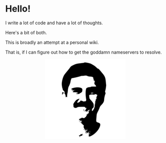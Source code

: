 # Hello!

I write a lot of code and have a lot of thoughts.

Here's a bit of both.

This is broadly an attempt at a personal wiki.

That is, if I can figure out how to get the goddamn nameservers to resolve.

<div style="text-align:center">
    <img style="width:50%" src="img/self.png" />
</div>
